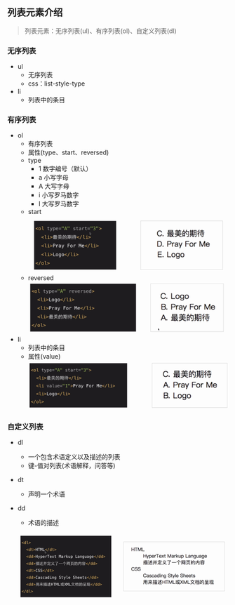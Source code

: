 ## 列表元素介绍
> 列表元素：无序列表(ul)、有序列表(ol)、自定义列表(dl)

### 无序列表
- ul
  - 无序列表
  - css：list-style-type
- li
  - 列表中的条目

### 有序列表
- ol
  - 有序列表
  - 属性(type、start、reversed)
  - type
    - 1 数字编号（默认）
    - a 小写字母
    - A 大写字母
    - i 小写罗马数字
    - I 大写罗马数字
  - start
    ![](/html/images/list1.png)
  - reversed
    ![](/html/images/list3.png)
- li
  - 列表中的条目
  - 属性(value)
  ![](/html/images/list2.png)

### 自定义列表
- dl
  - 一个包含术语定义以及描述的列表
  - 键-值对列表(术语解释，问答等)
- dt
  - 声明一个术语
- dd
  - 术语的描述

  ![](/html/images/list4.png)
